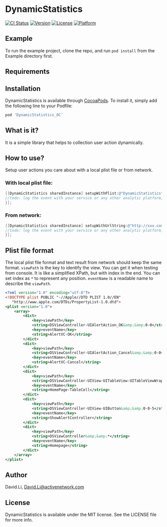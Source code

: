 # DynamicStatistics

[![CI Status](http://img.shields.io/travis/492334421@qq.com/DynamicStatistics.svg?style=flat)](https://travis-ci.org/492334421@qq.com/DynamicStatistics)
[![Version](https://img.shields.io/cocoapods/v/DynamicStatistics.svg?style=flat)](http://cocoapods.org/pods/DynamicStatistics)
[![License](https://img.shields.io/cocoapods/l/DynamicStatistics.svg?style=flat)](http://cocoapods.org/pods/DynamicStatistics)
[![Platform](https://img.shields.io/cocoapods/p/DynamicStatistics.svg?style=flat)](http://cocoapods.org/pods/DynamicStatistics)

## Example

To run the example project, clone the repo, and run `pod install` from the Example directory first.

## Requirements

## Installation

DynamicStatistics is available through [CocoaPods](http://cocoapods.org). To install
it, simply add the following line to your Podfile:

```ruby
pod 'DynamicStatistics_OC'
```

## What is it?
It is a simple library that helps to collection user action dynamically.

## How to use?
Setup user actions you care about with a local plist file or from network.

### With local plist file:

```objective-c
[[DynamicStatistics sharedInstance] setupWithPlist:@"DynamicStatistics" andEventLogBlock:^(DSViewEvent *event) {
//todo: log the event with your service or any other analytic platform, like Flurry.
}];
```
### From network:
```objective-c
[[DynamicStatistics sharedInstance] setupWithUrlString:@"http://xxx.com/version=1.0" andEventLogBlock:^(DSViewEvent *event) {
//todo: log the event with your service or any other analytic platform, like Flurry.
}];
```
## Plist file format
The local plist file format and text result from network should keep the same format. 
`viewPath` is the key to identify the view. You can get it when testing from console. It is like a simplified XPath, but with index in the end. You can set index as `*` to represent any position. `eventName` is a readable name to describe the `viewPath`.

```xml
<?xml version="1.0" encoding="utf-8"?>
<!DOCTYPE plist PUBLIC "-//Apple//DTD PLIST 1.0//EN"
   "http://www.apple.com/DTDs/PropertyList-1.0.dtd">
<plist version="1.0">
    <array>
        <dict>
            <key>viewPath</key>
            <string>DSViewController-UIAlertAction_OK&amp;&amp;0-0</string>
            <key>eventName</key>
            <string>AlertVC-OK</string>
        </dict>
        <dict>
            <key>viewPath</key>
            <string>DSViewController-UIAlertAction_Cancel&amp;&amp;0-0</string>
            <key>eventName</key>
            <string>AlertVC-Cancel</string>
        </dict>
        <dict>
            <key>viewPath</key>
            <string>DSViewController-UIView-UITableView-UITableViewWrapperView-UITableViewCell&amp;&amp;0-0-1-0-*:*</string>
            <key>eventName</key>
            <string>HomePage-TableCell</string>
        </dict>
        <dict>
            <key>viewPath</key>
            <string>DSViewController-UIView-UIButton&amp;&amp;0-0-5</string>
            <key>eventName</key>
            <string>ShowAlertController</string>
        </dict>
        <dict>
            <key>viewPath</key>
            <string>DSViewController&amp;&amp;*</string>
            <key>eventName</key>
            <string>Homepage</string>
        </dict>
    </array>
</plist>
```

## Author

David.Li, David.Li@activenetwork.com

## License

DynamicStatistics is available under the MIT license. See the LICENSE file for more info.
